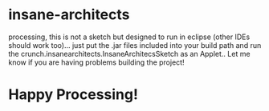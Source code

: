 # insane-architects
processing, this is not a sketch but designed to run in eclipse (other IDEs should work too)...
just put the .jar files included into your build path and run the crunch.insanearchitects.InsaneArchitecsSketch as an Applet..
Let me know if you are having problems building the project!

# Happy Processing!
